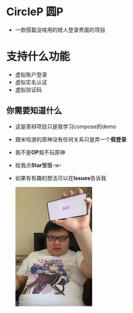 # CircleP 圆P
- 一款搭载没啥用的唬人登录界面的项目

# 支持什么功能
- 虚拟账户登录
- 虚拟实名认证
- 虚拟验证码


## 你需要知道什么
- 这是答辩项目只是我学习compose的demo
- 跟米哈游的原神没有任何关系只是弄一个**假登录**
- 我不是**OP**我不玩原神
- 给我点**Star**蟹蟹-w-
- 如果有有趣的想法可以在****Issues****告诉我

  ![img.png](img.png)